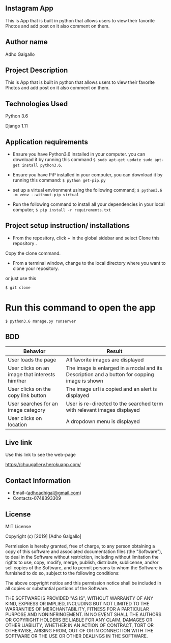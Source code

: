 ## Instagram App
This is App that is built in python that allows users to view their favorite Photos and add post on it also comment on them.

## Author name
Adho Galgallo

## Project Description
This is App that is built in python that allows users to view their favorite Photos and add post on it also comment on them.

## Technologies Used
Python 3.6

Django 1.11

## Application requirements
* Ensure you have Python3.6 installed in your computer. you can download it by running this command
`$ sudo apt-get update sudo apt-get install python3.6`.

* Ensure you have PiP installed in your computer, you can download it by running this command:
`$ python get-pip.py`

* set up a virtual environment using the following command;
`$ python3.6 -m venv --without-pip virtual`

* Run the following command to install all your dependencies in your local computer;
`$ pip install -r requirements.txt`

## Project setup instruction/ installations
* From the repository, click + in the global sidebar and select Clone this repository .

Copy the clone command.

* From a terminal window, change to the local directory where you want to clone your repository.

or just use this

`$ git clone `

# Run this command to open the app
`$ python3.6 manage.py runserver`


## BDD
| Behavior                                       | Result                                                                                       |
|------------------------------------------------|----------------------------------------------------------------------------------------------|
| User loads the page                            | All favorite images are displayed                                                            |
| User clicks on an image that interests him/her | The image is enlarged in a modal and its Description and a button for copping image is shown |
| User clicks on the copy link button            | The image url is copied and an alert is displayed                                            |
| User searches for an image category            | User is re-directed to the searched term with relevant images displayed                      |
| User clicks on location                        | A dropdown menu is displayed                                                                 |


## Live link
Use this link to see the web-page

https://chuugallery.herokuapp.com/

## Contact Information
* Email-(adhoadhigal@gmail.com)
* Contacts-0748393309

## License
MIT License

Copyright (c) [2019] [Adho Galgallo]

Permission is hereby granted, free of charge, to any person obtaining a copy of this software and associated documentation files (the "Software"), to deal in the Software without restriction, including without limitation the rights to use, copy, modify, merge, publish, distribute, sublicense, and/or sell copies of the Software, and to permit persons to whom the Software is furnished to do so, subject to the following conditions:

The above copyright notice and this permission notice shall be included in all copies or substantial portions of the Software.

THE SOFTWARE IS PROVIDED "AS IS", WITHOUT WARRANTY OF ANY KIND, EXPRESS OR IMPLIED, INCLUDING BUT NOT LIMITED TO THE WARRANTIES OF MERCHANTABILITY, FITNESS FOR A PARTICULAR PURPOSE AND NONINFRINGEMENT. IN NO EVENT SHALL THE AUTHORS OR COPYRIGHT HOLDERS BE LIABLE FOR ANY CLAIM, DAMAGES OR OTHER LIABILITY, WHETHER IN AN ACTION OF CONTRACT, TORT OR OTHERWISE, ARISING FROM, OUT OF OR IN CONNECTION WITH THE SOFTWARE OR THE USE OR OTHER DEALINGS IN THE SOFTWARE.

